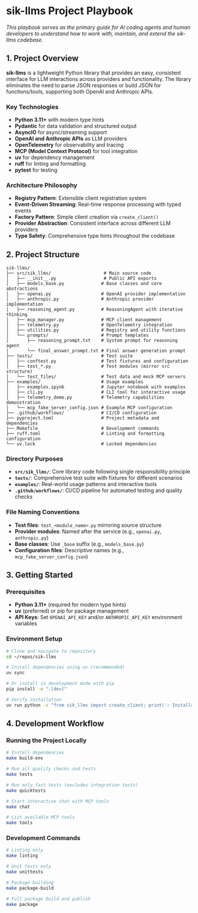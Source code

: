 # sik-llms Project Playbook

*This playbook serves as the primary guide for AI coding agents and human developers to understand how to work with, maintain, and extend the sik-llms codebase.*

## 1. Project Overview

**sik-llms** is a lightweight Python library that provides an easy, consistent interface for LLM interactions across providers and functionality. The library eliminates the need to parse JSON responses or build JSON for functions/tools, supporting both OpenAI and Anthropic APIs.

### Key Technologies
- **Python 3.11+** with modern type hints
- **Pydantic** for data validation and structured output
- **AsyncIO** for async/streaming support
- **OpenAI and Anthropic APIs** as LLM providers
- **OpenTelemetry** for observability and tracing
- **MCP (Model Context Protocol)** for tool integration
- **uv** for dependency management
- **ruff** for linting and formatting
- **pytest** for testing

### Architecture Philosophy
- **Registry Pattern**: Extensible client registration system
- **Event-Driven Streaming**: Real-time response processing with typed events
- **Factory Pattern**: Simple client creation via `create_client()`
- **Provider Abstraction**: Consistent interface across different LLM providers
- **Type Safety**: Comprehensive type hints throughout the codebase

## 2. Project Structure

```
sik-llms/
├── src/sik_llms/                    # Main source code
│   ├── __init__.py                  # Public API exports
│   ├── models_base.py              # Base classes and core abstractions
│   ├── openai.py                   # OpenAI provider implementation
│   ├── anthropic.py                # Anthropic provider implementation
│   ├── reasoning_agent.py          # ReasoningAgent with iterative thinking
│   ├── mcp_manager.py              # MCP client management
│   ├── telemetry.py                # OpenTelemetry integration
│   ├── utilities.py                # Registry and utility functions
│   └── prompts/                    # Prompt templates
│       ├── reasoning_prompt.txt    # System prompt for reasoning agent
│       └── final_answer_prompt.txt # Final answer generation prompt
├── tests/                          # Test suite
│   ├── conftest.py                 # Test fixtures and configuration
│   ├── test_*.py                   # Test modules (mirror src structure)
│   └── test_files/                 # Test data and mock MCP servers
├── examples/                       # Usage examples
│   ├── examples.ipynb              # Jupyter notebook with examples
│   ├── cli.py                      # CLI tool for interactive usage
│   ├── telemetry_demo.py           # Telemetry capabilities demonstration
│   └── mcp_fake_server_config.json # Example MCP configuration
├── .github/workflows/              # CI/CD configuration
├── pyproject.toml                  # Project metadata and dependencies
├── Makefile                        # Development commands
├── ruff.toml                       # Linting and formatting configuration
└── uv.lock                         # Locked dependencies
```

### Directory Purposes
- **`src/sik_llms/`**: Core library code following single responsibility principle
- **`tests/`**: Comprehensive test suite with fixtures for different scenarios
- **`examples/`**: Real-world usage patterns and interactive tools
- **`.github/workflows/`**: CI/CD pipeline for automated testing and quality checks

### File Naming Conventions
- **Test files**: `test_<module_name>.py` mirroring source structure
- **Provider modules**: Named after the service (e.g., `openai.py`, `anthropic.py`)
- **Base classes**: Use `_base` suffix (e.g., `models_base.py`)
- **Configuration files**: Descriptive names (e.g., `mcp_fake_server_config.json`)

## 3. Getting Started

### Prerequisites
- **Python 3.11+** (required for modern type hints)
- **uv** (preferred) or pip for package management
- **API Keys**: Set `OPENAI_API_KEY` and/or `ANTHROPIC_API_KEY` environment variables

### Environment Setup
```bash
# Clone and navigate to repository
cd ~/repos/sik-llms

# Install dependencies using uv (recommended)
uv sync

# Or install in development mode with pip
pip install -e ".[dev]"

# Verify installation
uv run python -c "from sik_llms import create_client; print('✓ Installation successful')"
```

## 4. Development Workflow

### Running the Project Locally
```bash
# Install dependencies
make build-env

# Run all quality checks and tests
make tests

# Run only fast tests (excludes integration tests)
make quicktests

# Start interactive chat with MCP tools
make chat

# List available MCP tools
make tools
```

### Development Commands
```bash
# Linting only
make linting

# Unit tests only
make unittests

# Package building
make package-build

# Full package build and publish
make package